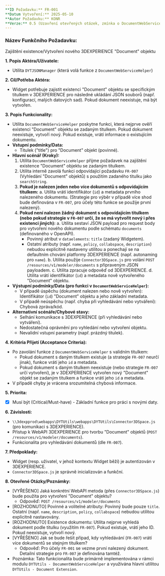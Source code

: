 ```yaml
---
**ID Požadavku:** FR-001
**Datum Vytvoření:** 2025-05-10
**Autor Požadavku:** KONR
**Verze:** 0.5 (Uzavření otevřených otázek, zmínka o DocumentWebServiceHelper)
---
```


### Název Funkčního Požadavku:
Zajištění existence/Vytvoření nového 3DEXPERIENCE "Document" objektu

**1. Popis Aktéra/Uživatele:**
   - Utilita `DYTJSONManager` (která volá funkce z `DocumentWebServiceHelper`)

**2. Cíl/Potřeba Aktéra:**
   - Widget potřebuje zajistit existenci "Document" objektu se specifickým titulkem v 3DEXPERIENCE pro následné ukládání JSON souborů (např. konfigurací, malých datových sad). Pokud dokument neexistuje, má být vytvořen.

**3. Popis Funkcionality:**
   - Utilita `DocumentWebServiceHelper` poskytne funkci, která nejprve ověří existenci "Document" objektu se zadaným titulkem. Pokud dokument neexistuje, vytvoří nový. Pokud existuje, vrátí informace o existujícím dokumentu.
   - **Vstupní podmínky/Data:**
     - Titulek ("title") pro "Document" objekt (povinné).
   - **Hlavní scénář (Kroky):**
     1. Utilita `DocumentWebServiceHelper` přijme požadavek na zajištění existence "Document" objektu se zadaným titulkem.
     2. Utilita interně zavolá funkci odpovídající požadavku `FR-007` (Vyhledání "Document" objektů) s použitím zadaného titulku jako `searchString`.
     3. **Pokud je nalezen jeden nebo více dokumentů s odpovídajícím titulkem:**
        a. Utilita vrátí identifikátor (`id`) a metadata prvního nalezeného dokumentu. (Strategie pro výběr v případě více shod bude definována v `FR-007`, pro účely této funkce se použije první nalezený).
     4. **Pokud není nalezen žádný dokument s odpovídajícím titulkem (nebo pokud strategie v `FR-007` určí, že se má vytvořit nový i přes existenci jiných):**
        a. Utilita sestaví JSON payload pro request body pro vytvoření nového dokumentu podle schématu `documents` (definovaného v OpenAPI).
           - Povinný atribut v `dataelements`: `title` (zadaný Widgetem).
           - Ostatní atributy (např. `name`, `policy`, `collabspace`, `description`) nebudou explicitně nastaveny utilitou a ponechají se na defaultním chování platformy 3DEXPERIENCE (např. autonaming pro `name`).
        b. Utilita použije `Connector3DSpace.js` pro volání `POST /resources/v1/modeler/documents` s připraveným JSON payloadem.
        c. Utilita zpracuje odpověď od 3DEXPERIENCE.
        d. Utilita vrátí identifikátor (`id`) a metadata nově vytvořeného "Document" objektu.
   - **Výstupní podmínky/Data (pro funkci v `DocumentWebServiceHelper`):**
     - V případě úspěchu (dokument nalezen nebo nově vytvořen): Identifikátor (`id`) "Document" objektu a jeho základní metadata.
     - V případě neúspěchu (např. chyba při vyhledávání nebo vytváření): Chybová zpráva/kód.
   - **Alternativní scénáře/Chybové stavy:**
     - Selhání komunikace s 3DEXPERIENCE (při vyhledávání nebo vytváření).
     - Nedostatečná oprávnění pro vyhledání nebo vytvoření objektu.
     - Nevalidní vstupní parametry (např. prázdný titulek).

**4. Kritéria Přijetí (Acceptance Criteria):**
   - Po zavolání funkce z `DocumentWebServiceHelper` s validním titulkem:
     - Pokud dokument s daným titulkem existuje (a strategie `FR-007` neurčí jinak), funkce vrátí jeho `id` a metadata.
     - Pokud dokument s daným titulkem neexistuje (nebo strategie `FR-007` určí vytvoření), je v 3DEXPERIENCE vytvořen nový "Document" objekt se zadaným titulkem a funkce vrátí jeho `id` a metadata.
   - V případě chyby je vrácena srozumitelná chybová informace.

**5. Priorita:**
   - [X] Musí být (Critical/Must-have) - Základní funkce pro práci s novými daty.

**6. Závislosti:**
   - `\\3dexpprod\webapps\DYTUtils\webapps\DYTUtils\Connector3DSpace.js` (pro komunikaci s 3DEXPERIENCE).
   - Přístup k WebAPI 3DEXPERIENCE pro tvorbu "Document" objektů (`POST /resources/v1/modeler/documents`).
   - Funkcionalita pro vyhledávání dokumentů (dle `FR-007`).

**7. Předpoklady:**
   - Widget (resp. uživatel, v jehož kontextu Widget běží) je autentizován v 3DEXPERIENCE.
   - `Connector3DSpace.js` je správně inicializován a funkční.

**8. Otevřené Otázky/Poznámky:**
   - [VYŘEŠENO] Jaká konkrétní WebAPI metoda (přes `Connector3DSpace.js`) bude použita pro vytvoření "Document" objektu?
     - Odpověď: `POST /resources/v1/modeler/documents`
   - [ROZHODNUTO] Povinné a volitelné atributy: Povinný bude pouze `title`. Ostatní (např. `name`, `description`, `policy`, `collabspace`) nebudou utilitou explicitně nastavovány.
   - [ROZHODNUTO] Existence dokumentu: Utilita nejprve vyhledá dokument podle titulku (využitím `FR-007`). Pokud existuje, vrátí jeho ID. Pokud neexistuje, vytvoří nový.
   - [VYŘEŠENO] Jak se bude řešit případ, kdy vyhledávání (`FR-007`) vrátí více dokumentů se stejným titulkem?
     - Odpověď: Pro účely `FR-001` se vezme první nalezený dokument. Detailní strategie pro `FR-007` je definována tamtéž.
   - Poznámka: Tato funkcionalita bude primárně implementována v rámci modulu `DYTUtils - DocumentWebServiceHelper` a využívána hlavní utilitou `DYTUtils - Document Extension`.
